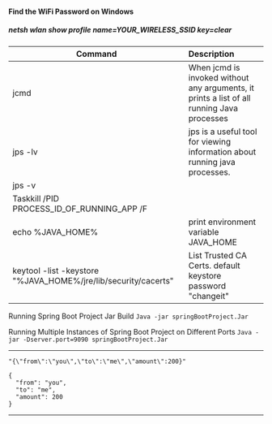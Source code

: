 #### Find the WiFi Password on Windows

##### netsh wlan show profile name=YOUR_WIRELESS_SSID key=clear

| Command  	|      Description     	|
|----------	|:------	|
|jcmd|When jcmd is invoked without any arguments, it prints a list of all running Java processes|
|jps -lv|jps is a useful tool for viewing information about running java processes.|
|jps -v||
|Taskkill /PID PROCESS_ID_OF_RUNNING_APP /F||
|echo %JAVA_HOME%|print environment variable JAVA_HOME|
|keytool -list -keystore "%JAVA_HOME%/jre/lib/security/cacerts"|List Trusted CA Certs. default keystore password "changeit"|

Running Spring Boot Project Jar Build
`Java -jar springBootProject.Jar`

Running Multiple Instances of Spring Boot Project on Different Ports
`Java -jar -Dserver.port=9090 springBootProject.Jar`

---

`"{\"from\":\"you\",\"to\":\"me\",\"amount\":200}"`

```
{
  "from": "you",
  "to": "me",
  "amount": 200
}
```
---
